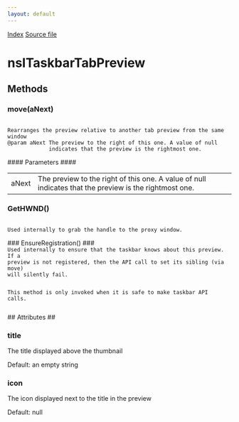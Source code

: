 ```yaml
---
layout: default
---
```

<div id='links'><a href="../index.html">Index</a>
<a href="http://dxr.mozilla.org/mozilla-central/source/widget/nsITaskbarTabPreview.idl">Source file</a>
</div>

# nsITaskbarTabPreview #

## Methods ##

### move(aNext) ###
<code>  
Rearranges the preview relative to another tab preview from the same window  
@param aNext The preview to the right of this one. A value of null  
             indicates that the preview is the rightmost one.  
  
</code>
#### Parameters ####

<table>

<tr>
<td>aNext</td>
<td>The preview to the right of this one. A value of null  
             indicates that the preview is the rightmost one.  
</td>
</tr>

</table>

### GetHWND() ###
<code>  
Used internally to grab the handle to the proxy window.  
  
</code>
### EnsureRegistration() ###
<code>  
Used internally to ensure that the taskbar knows about this preview. If a  
preview is not registered, then the API call to set its sibling (via move)  
will silently fail.  
  
This method is only invoked when it is safe to make taskbar API calls.  
  
</code>
## Attributes ##

### title ###
  
The title displayed above the thumbnail  
  
Default: an empty string  
  

### icon ###
  
The icon displayed next to the title in the preview  
  
Default: null  
  
